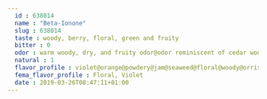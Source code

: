 ```yaml
---
  id : 638014
  name : "Beta-Ionone"
  slug : 638014
  taste : woody, berry, floral, green and fruity
  bitter : 0
  odor : warm woody, dry, and fruity odor@odor reminiscent of cedar wood@violet-like upon dilution
  natural : 1
  flavor_profile : violet@orange@powdery@jam@seaweed@floral@woody@orris@raspberry@flower@dry
  fema_flavor_profile : Floral, Violet
  date : 2019-03-26T08:47:11+01:00
---
```



